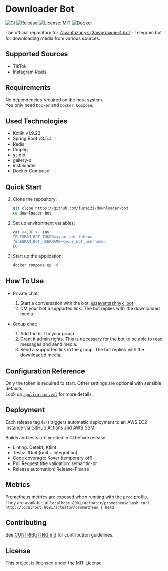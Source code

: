 # Downloader Bot

[![CI](https://github.com/furaizi/downloader-bot/actions/workflows/ci.yml/badge.svg)](https://github.com/furaizi/downloader-bot/actions/workflows/ci.yml)
[![Release](https://img.shields.io/github/v/release/furaizi/downloader-bot)](https://github.com/furaizi/downloader-bot/releases)
[![License: MIT](https://img.shields.io/badge/License-MIT-blue.svg)](LICENSE)
[![Docker](https://img.shields.io/badge/docker-ready-blue)](https://ghcr.io/furaizi/downloader-bot)

The official repository for [Zavantazhnyk (Завантажник) bot](https://t.me/zavantazhnyk_bot) - Telegram bot for downloading media from various sources.

## Supported Sources
- TikTok
- Instagram Reels

## Requirements
No dependencies required on the host system.  
You only need `Docker` and `Docker Compose`.

## Used Technologies
- Kotlin v1.9.23
- Spring Boot v3.5.4
- Redis
- ffmpeg
- yt-dlp
- gallery-dl
- instaloader
- Docker Compose

## Quick Start
1. Clone the repository:
    ```bash
    git clone https://github.com/furaizi/downloader-bot
    cd downloader-bot
    ```

2. Set up environment variables:
    ```bash
    cat <<EOF > .env
    TELEGRAM_BOT_TOKEN=<your_bot_token>
    TELEGRAM_BOT_USERNAME=<your_bot_username>
    EOF

    ```

3. Start up the application:
    ```bash
    docker compose up -d
    ```

## How To Use
- Private chat:
  1. Start a conversation with the bot: [@zavantazhnyk_bot](https://t.me/zavantazhnyk_bot)
  2. DM your bot a supported link. The bot replies with the downloaded media.

- Group chat:
  1. Add the bot to your group.
  2. Grant it admin rights. This is necessary for the bot to be able to read messages and send media.
  3. Send a supported link in the group. The bot replies with the downloaded media.

## Configuration Reference
Only the token is required to start. Other settings are optional with sensible defaults.  
Look up [`application.yml`](./src/main/resources/application.yml) for more details.

## Deployment
Each release tag (`v*`) triggers automatic deployment to an AWS EC2 instance via GitHub Actions and AWS SSM.

Builds and tests are verified in CI before release:
- Linting: Detekt, Ktlint
- Tests: JUnit (unit + integration)
- Code coverage: Kover (temporary off)
- Pull Request title validation: semantic-pr
- Release automation: Release-Please

## Metrics
Prometheus metrics are exposed when running with the `prod` profile.  
They are available at `localhost:8081/actuator/prometheus`:
    ```bash
    curl http://localhost:8081/actuator/prometheus | head
    ```

## Contributing
See [CONTRIBUTING.md](./.github/CONTRIBUTING.md) for contribution guidelines.

## License
This project is licensed under the [MIT License](./LICENSE).